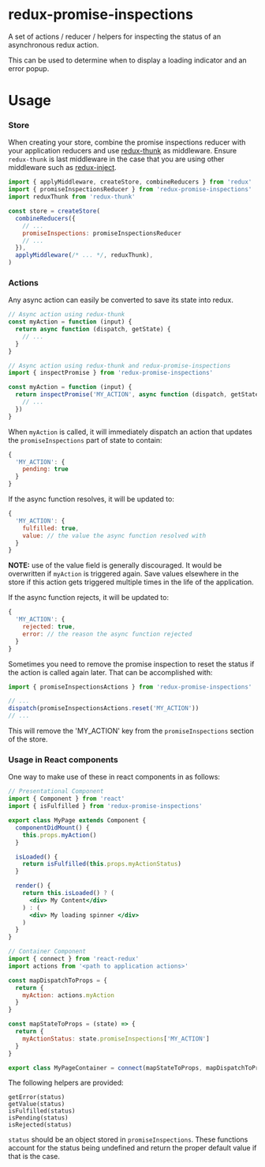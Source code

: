 # redux-promise-inspections

A set of actions / reducer / helpers for inspecting the status of an asynchronous redux action.

This can be used to determine when to display a loading indicator and an error popup.

# Usage

### Store

When creating your store, combine the promise inspections reducer with your application reducers and use [redux-thunk](https://github.com/gaearon/redux-thunk) as middleware. Ensure `redux-thunk` is last middleware in the case that you are using other middleware such as [redux-inject](https://www.npmjs.com/package/redux-inject).

```javascript
import { applyMiddleware, createStore, combineReducers } from 'redux'
import { promiseInspectionsReducer } from 'redux-promise-inspections'
import reduxThunk from 'redux-thunk'

const store = createStore(
  combineReducers({
    // ...
    promiseInspections: promiseInspectionsReducer
    // ...
  }),
  applyMiddleware(/* ... */, reduxThunk),
)
```

### Actions

Any async action can easily be converted to save its state into redux.

```javascript
// Async action using redux-thunk
const myAction = function (input) {
  return async function (dispatch, getState) {
    // ...
  }
}

// Async action using redux-thunk and redux-promise-inspections
import { inspectPromise } from 'redux-promise-inspections'

const myAction = function (input) {
  return inspectPromise('MY_ACTION', async function (dispatch, getState) {
    // ...
  })
}
```

When `myAction` is called, it will immediately dispatch an action that updates the `promiseInspections` part of state to contain:
```javascript
{
  'MY_ACTION': {
    pending: true
  }
}
```
If the async function resolves, it will be updated to:
```javascript
{
  'MY_ACTION': {
    fulfilled: true,
    value: // the value the async function resolved with
  }
}
```
**NOTE:** use of the value field is generally discouraged. It would be overwritten if `myAction` is triggered again. Save values elsewhere in the store if this action gets triggered multiple times in the life of the application.

If the async function rejects, it will be updated to:
```javascript
{
  'MY_ACTION': {
    rejected: true,
    error: // the reason the async function rejected
  }
}
```

Sometimes you need to remove the promise inspection to reset the status if the action is called again later. That can be accomplished with:
```javascript
import { promiseInspectionsActions } from 'redux-promise-inspections'

// ...
dispatch(promiseInspectionsActions.reset('MY_ACTION'))
// ...
```
This will remove the 'MY_ACTION' key from the `promiseInspections` section of the store.

### Usage in React components

One way to make use of these in react components in as follows:

```jsx
// Presentational Component
import { Component } from 'react'
import { isFulfilled } from 'redux-promise-inspections'

export class MyPage extends Component {
  componentDidMount() {
    this.props.myAction()
  }

  isLoaded() {
    return isFulfilled(this.props.myActionStatus)
  }

  render() {
    return this.isLoaded() ? (
      <div> My Content</div>
    ) : (
      <div> My loading spinner </div>
    )
  }
}

// Container Component
import { connect } from 'react-redux'
import actions from '<path to application actions>'

const mapDispatchToProps = {
  return {
    myAction: actions.myAction
  }
}

const mapStateToProps = (state) => {
  return {
    myActionStatus: state.promiseInspections['MY_ACTION']
  }
}

export class MyPageContainer = connect(mapStateToProps, mapDispatchToProps)(MyPage)
```

The following helpers are provided:
```
getError(status)
getValue(status)
isFulfilled(status)
isPending(status)
isRejected(status)
```
`status` should be an object stored in `promiseInspections`. These functions account for the status being undefined and return the proper default value if that is the case.
